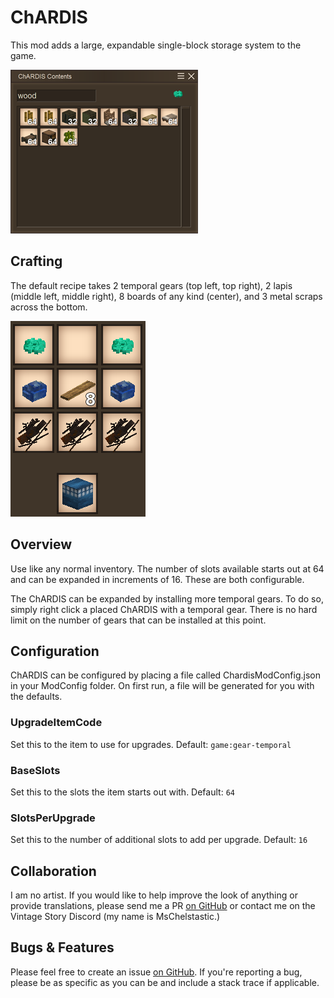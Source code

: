 # ChARDIS

This mod adds a large, expandable single-block storage system to the game.

![Contents (with Search)](docs/contents_search.png)

## Crafting

The default recipe takes 2 temporal gears (top left, top right), 2 lapis (middle left, middle right), 8 boards of any kind (center), and 3 metal scraps across the bottom.

![Crafting Grid](docs/crafting.png)

## Overview

Use like any normal inventory. The number of slots available starts out at 64 and can be expanded in increments of 16. These are both configurable.

The ChARDIS can be expanded by installing more temporal gears. To do so, simply right click a placed ChARDIS with a temporal gear. There is no hard limit on the number of gears that can be installed at this point.

## Configuration

ChARDIS can be configured by placing a file called ChardisModConfig.json in your ModConfig folder. On first run, a file will be generated for you with the defaults.

### UpgradeItemCode

Set this to the item to use for upgrades. Default: `game:gear-temporal`

### BaseSlots

Set this to the slots the item starts out with. Default: `64`

### SlotsPerUpgrade

Set this to the number of additional slots to add per upgrade. Default: `16`

## Collaboration

I am no artist. If you would like to help improve the look of anything or provide translations, please send me a PR [on GitHub](https://github.com/curquhart/chardis) or contact me on the Vintage Story Discord (my name is MsChelstastic.)

## Bugs & Features

Please feel free to create an issue [on GitHub](https://github.com/curquhart/chardis). If you're reporting a bug, please be as specific as you can be and include a stack trace if applicable.

